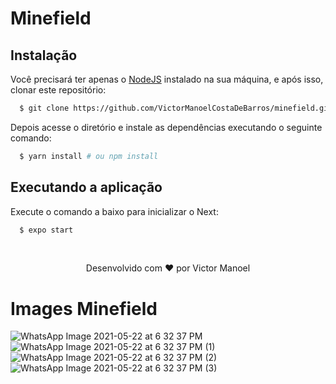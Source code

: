# Minefield

## Instalação

Você precisará ter apenas o [NodeJS](https://nodejs.org) instalado na sua máquina, e após isso, clonar este repositório:
```bash
  $ git clone https://github.com/VictorManoelCostaDeBarros/minefield.git
```

Depois acesse o diretório e instale as dependências executando o seguinte comando:
```bash
  $ yarn install # ou npm install
```

## Executando a aplicação

Execute o comando a baixo para inicializar o Next:
```bash
  $ expo start
```

<br>
<p align="center">
Desenvolvido com ❤️ por Victor Manoel
</p>

# Images Minefield

![WhatsApp Image 2021-05-22 at 6 32 37 PM](https://user-images.githubusercontent.com/56448760/119241440-b8e67c00-bb2c-11eb-9cdb-8fe22add316c.jpeg)
![WhatsApp Image 2021-05-22 at 6 32 37 PM (1)](https://user-images.githubusercontent.com/56448760/119241442-bb48d600-bb2c-11eb-8621-98dae90d0b23.jpeg)
![WhatsApp Image 2021-05-22 at 6 32 37 PM (2)](https://user-images.githubusercontent.com/56448760/119241445-bedc5d00-bb2c-11eb-87ee-e18f72019abe.jpeg)
![WhatsApp Image 2021-05-22 at 6 32 37 PM (3)](https://user-images.githubusercontent.com/56448760/119241446-c1d74d80-bb2c-11eb-8d2f-28e98baeb0ef.jpeg)

